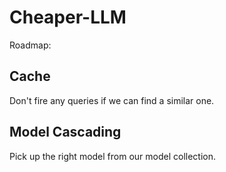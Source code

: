 # Cheaper-LLM

Roadmap:

## Cache
Don't fire any queries if we can find a similar one. 

## Model Cascading
Pick up the right model from our model collection.
